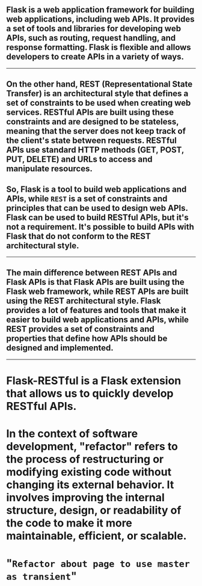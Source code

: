 ## Flask is a web application framework for building web applications, including web APIs. It provides a set of tools and libraries for developing web APIs, such as routing, request handling, and response formatting. Flask is flexible and allows developers to create APIs in a variety of ways.


---------------------------------------------------------------------
## On the other hand, REST (Representational State Transfer) is an architectural style that defines a set of constraints to be used when creating web services. RESTful APIs are built using these constraints and are designed to be stateless, meaning that the server does not keep track of the client's state between requests. RESTful APIs use standard HTTP methods (GET, POST, PUT, DELETE) and URLs to access and manipulate resources.


## So, Flask is a tool to build web applications and APIs, while `REST` is a set of constraints and principles that can be used to design web APIs. Flask can be used to build RESTful APIs, but it's not a requirement. It's possible to build APIs with Flask that do not conform to the REST architectural style.


----------------------------------------------------------------------------------------
## The main difference between REST APIs and Flask APIs is that Flask APIs are built using the Flask web framework, while REST APIs are built using the REST architectural style. Flask provides a lot of features and tools that make it easier to build web applications and APIs, while REST provides a set of constraints and properties that define how APIs should be designed and implemented.

----------------------------------------------------
# Flask-RESTful is a Flask extension that allows us to quickly develop RESTful APIs.


# In the context of software development, "refactor" refers to the process of restructuring or modifying existing code without changing its external behavior. It involves improving the internal structure, design, or readability of the code to make it more maintainable, efficient, or scalable.

# "`Refactor about page to use master as transient`"
